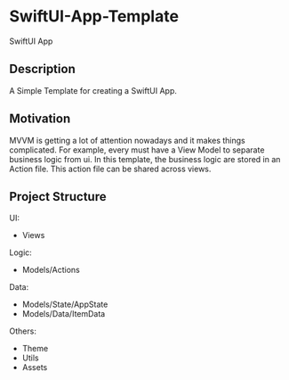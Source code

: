 # SwiftUI-App-Template
SwiftUI App

## Description
A Simple Template for creating a SwiftUI App. 

## Motivation
MVVM is getting a lot of attention nowadays and it makes things complicated. For example, every must have a View Model to separate business logic from ui. In this template, the business logic are stored in an Action file. This action file can be shared across views.

## Project Structure
UI:
- Views

Logic:
- Models/Actions

Data: 
- Models/State/AppState
- Models/Data/ItemData

Others:
- Theme
- Utils
- Assets
